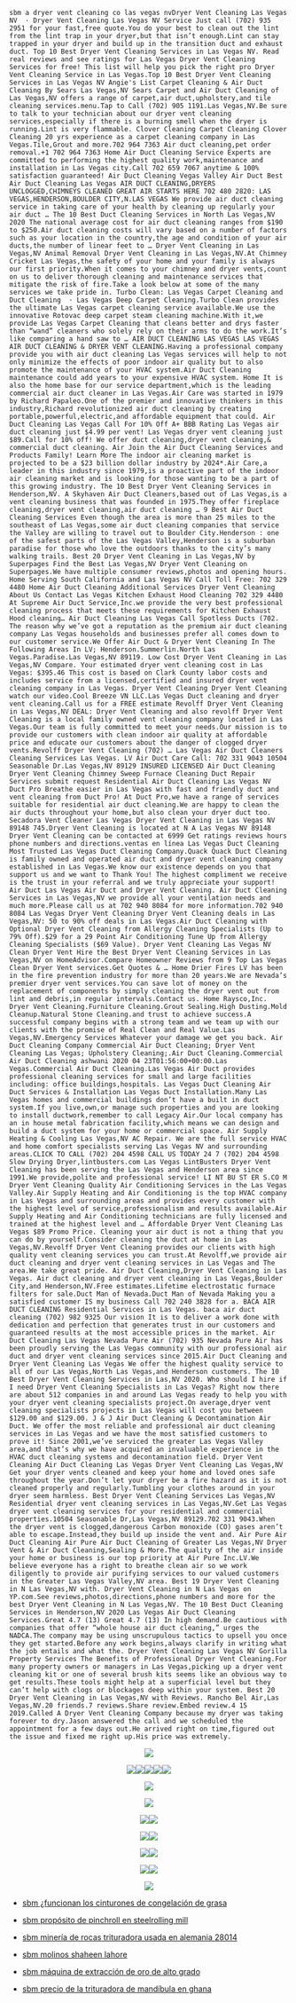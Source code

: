 
```
sbm a dryer vent cleaning co las vegas nvDryer Vent Cleaning Las Vegas NV  · Dryer Vent Cleaning Las Vegas NV Service Just call (702) 935 2951 for your fast,free quote.You do your best to clean out the lint from the lint trap in your dryer,but that isn’t enough.Lint can stay trapped in your dryer and build up in the transition duct and exhaust duct. Top 10 Best Dryer Vent Cleaning Services in Las Vegas NV. Read real reviews and see ratings for Las Vegas Dryer Vent Cleaning Services for free! This list will help you pick the right pro Dryer Vent Cleaning Service in Las Vegas.Top 10 Best Dryer Vent Cleaning Services in Las Vegas NV Angie's List Carpet Cleaning & Air Duct Cleaning By Sears Las Vegas,NV Sears Carpet and Air Duct Cleaning of Las Vegas,NV offers a range of carpet,air duct,upholstery,and tile cleaning services.menu.Tap to Call (702) 905 1191.Las Vegas,NV.Be sure to talk to your technician about our dryer vent cleaning services,especially if there is a burning smell when the dryer is running.Lint is very flammable. Clover Cleaning Carpet Cleaning Clover Cleaning 20 yrs experience as a carpet cleaning company in Las Vegas.Tile,Grout and more.702 964 7363 Air duct cleaning,pet order removal.+1 702 964 7363 Home Air Duct Cleaning Service Experts are committed to performing the highest quality work,maintenance and installation in Las Vegas city.Call 702 659 7067 anytime & 100% satisfaction guaranteed! Air Duct Cleaning Vegas Valley Air Duct Best Air Duct Cleaning Las Vegas AIR DUCT CLEANING,DRYERS UNCLOGGED,CHIMNEYS CLEANED GREAT AIR STARTS HERE 702 480 2820: LAS VEGAS,HENDERSON,BOULDER CITY,N.LAS VEGAS We provide air duct cleaning service in taking care of your health by cleaning up regularly your air duct … The 10 Best Duct Cleaning Services in North Las Vegas,NV 2020 The national average cost for air duct cleaning ranges from $190 to $250.Air duct cleaning costs will vary based on a number of factors such as your location in the country,the age and condition of your air ducts,the number of linear feet to … Dryer Vent Cleaning in Las Vegas,NV Animal Removal Dryer Vent Cleaning in Las Vegas,NV.At Chimney Cricket Las Vegas,the safety of your home and your family is always our first priority.When it comes to your chimney and dryer vents,count on us to deliver thorough cleaning and maintenance services that mitigate the risk of fire.Take a look below at some of the many services we take pride in. Turbo Clean: Las Vegas Carpet Cleaning and Duct Cleaning  · Las Vegas Deep Carpet Cleaning.Turbo Clean provides the ultimate Las Vegas carpet cleaning service available.We use the innovative Rotovac deep carpet steam cleaning machine.With it,we provide Las Vegas Carpet Cleaning that cleans better and drys faster than “wand” cleaners who solely rely on their arms to do the work.It’s like comparing a hand saw to … AIR DUCT CLEANING LAS VEGAS LAS VEGAS AIR DUCT CLEANING & DRYER VENT CLEANING.Having a professional company provide you with air duct cleaning Las Vegas services will help to not only minimize the effects of poor indoor air quality but to also promote the maintenance of your HVAC system.Air Duct Cleaning maintenance could add years to your expensive HVAC system. Home It is also the home base for our service department,which is the leading commercial air duct cleaner in Las Vegas.Air Care was started in 1979 by Richard Papaleo.One of the premier and innovative thinkers in this industry,Richard revolutionized air duct cleaning by creating portable,powerful,electric,and affordable equipment that could. Air Duct Cleaning Las Vegas Call For 10% Off A+ BBB Rating Las Vegas air duct cleaning just $4.99 per vent! Las Vegas dryer vent cleaning just $89.Call for 10% off! We offer duct cleaning,dryer vent cleaning,& commercial duct cleaning. Air Join the Air Duct Cleaning Services and Products Family! Learn More The indoor air cleaning market is projected to be a $23 billion dollar industry by 2024*.Air Care,a leader in this industry since 1979,is a proactive part of the indoor air cleaning market and is looking for those wanting to be a part of this growing industry. The 10 Best Dryer Vent Cleaning Services in Henderson,NV. A Skyhaven Air Duct Cleaners,based out of Las Vegas,is a vent cleaning business that was founded in 1975.They offer fireplace cleaning,dryer vent cleaning,air duct cleaning … 9 Best Air Duct Cleaning Services Even though the area is more than 25 miles to the southeast of Las Vegas,some air duct cleaning companies that service the Valley are willing to travel out to Boulder City.Henderson : one of the safest parts of the Las Vegas Valley,Henderson is a suburban paradise for those who love the outdoors thanks to the city’s many walking trails. Best 20 Dryer Vent Cleaning in Las Vegas,NV by Superpages Find the Best Las Vegas,NV Dryer Vent Cleaning on Superpages.We have multiple consumer reviews,photos and opening hours. Home Serving South California and Las Vegas NV Call Toll Free: 702 329 4480 Home Air Duct Cleaning Additional Services Dryer Vent Cleaning About Us Contact Las Vegas Kitchen Exhaust Hood Cleaning 702 329 4480 At Supreme Air Duct Service,Inc.we provide the very best professional cleaning process that meets these requirements for Kitchen Exhaust Hood cleaning… Air Duct Cleaning Las Vegas Call Spotless Ducts (702. The reason why we’ve got a reputation as the premium air duct cleaning company Las Vegas households and businesses prefer all comes down to our customer service.We Offer Air Duct & Dryer Vent Cleaning In The Following Areas In LV; Henderson.Summerlin.North Las Vegas.Paradise.Las Vegas,NV 89119. Low Cost Dryer Vent Cleaning in Las Vegas,NV Compare. Your estimated dryer vent cleaning cost in Las Vegas: $395.46 This cost is based on Clark County labor costs and includes service from a licensed,certified and insured dryer vent cleaning company in Las Vegas. Dryer Vent Cleaning Dryer Vent Cleaning watch our video.Cool Breeze VN LLC.Las Vegas Duct cleaning and dryer vent cleaning.Call us for a FREE estimate Revolff Dryer Vent Cleaning in Las Vegas,NV DEAL: Dryer Vent Cleaning and also revolff Dryer Vent Cleaning is a local family owned vent cleaning company located in Las Vegas.Our team is fully committed to meet your needs.Our mission is to provide our customers with clean indoor air quality at affordable price and educate our customers about the danger of clogged dryer vents.Revolff Dryer Vent Cleaning (702) … Las Vegas Air Duct Cleaners Cleaning Services Las Vegas. LV Air Duct Care Call: 702 331 9043 10504 Seasonable Dr.Las Vegas,NV 89129 INSURED LICENSED Air Duct Cleaning Dryer Vent Cleaning Chimney Sweep Furnace Cleaning Duct Repair Services submit request Residential Air Duct Cleaning Las Vegas NV Duct Pro Breathe easier in Las Vegas with fast and friendly duct and vent cleaning from Duct Pro! At Duct Pro,we have a range of services suitable for residential air duct cleaning.We are happy to clean the air ducts throughout your home,but also clean your dryer duct too. Secadora Vent Cleaner Las Vegas Dryer Vent Cleaning in Las Vegas NV 89148 745.Dryer Vent Cleaning is located at N A Las Vegas NV 89148 Dryer Vent Cleaning can be contacted at 6999 Get ratings reviews hours phone numbers and directions.ventas en línea Las Vegas Duct Cleaning Most Trusted Las Vegas Duct Cleaning Company.Quack Quack Duct Cleaning is family owned and operated air duct and dryer vent cleaning company established in Las Vegas.We know our existence depends on you that support us and we want to Thank You! The highest compliment we receive is the trust in your referral and we truly appreciate your support! Air Duct Las Vegas Air Duct and Dryer Vent Cleaning. Air Duct Cleaning Services in Las Vegas,NV we provide all your ventilation needs and much more.Please call us at 702 940 8084 for more information.702 940 8084 Las Vegas Dryer Vent Cleaning Dryer Vent Cleaning deals in Las Vegas,NV: 50 to 90% off deals in Las Vegas.Air Duct Cleaning with Optional Dryer Vent Cleaning from Allergy Cleaning Specialists (Up to 79% Off).$29 for a 29 Point Air Conditioning Tune Up from Allergy Cleaning Specialists ($69 Value). Dryer Vent Cleaning Las Vegas NV Clean Dryer Vent Hire the Best Dryer Vent Cleaning Services in Las Vegas,NV on HomeAdvisor.Compare Homeowner Reviews from 9 Top Las Vegas Clean Dryer Vent services.Get Quotes & … Home Drier Fires LV has been in the fire prevention industry for more than 20 years.We are Nevada’s premier dryer vent services.You can save lot of money on the replacement of components by simply cleaning the dryer vent out from lint and debris,in regular intervals.Contact us. Home Raysco,Inc. Dryer Vent Cleaning.Furniture Cleaning.Grout Sealing.High Dusting.Mold Cleanup.Natural Stone Cleaning.and trust to achieve success.A successful company begins with a strong team and we team up with our clients with the promise of Real Clean and Real Value.Las Vegas,NV.Emergency Services Whatever your damage we get you back. Air Duct Cleaning Company Commercial Air Duct Cleaning; Dryer Vent Cleaning Las Vegas; Upholstery Cleaning;.Air Duct Cleaning.Commercial Air Duct Cleaning ashwani 2020 04 23T01:56:00+00:00.Las Vegas.Commercial Air Duct Cleaning.Las Vegas Air Duct provides professional cleaning services for small and large facilities including: office buildings,hospitals. Las Vegas Duct Cleaning Air Duct Services & Installation Las Vegas Duct Installation.Many Las Vegas homes and commercial buildings don’t have a built in duct system.If you live,own,or manage such properties and you are looking to install ductwork,remember to call Legacy Air.Our local company has an in house metal fabrication facility,which means we can design and build a duct system for your home or commercial space. Air Supply Heating & Cooling Las Vegas,NV AC Repair. We are the full service HVAC and home comfort specialists serving Las Vegas NV and surrounding areas.CLICK TO CALL (702) 204 4598 CALL US TODAY 24 7 (702) 204 4598 Slow Drying Dryer,lintbusters.com Las Vegas LintBusters Dryer Vent Cleaning has been serving the Las Vegas and Henderson area since 1991.We provide,polite and professional service! LI NT BU ST ER S.CO M Dryer Vent Cleaning Quality Air Conditioning Services in the Las Vegas Valley.Air Supply Heating and Air Conditioning is the top HVAC company in Las Vegas and surrounding areas and provides every customer with the highest level of service,professionalism and results available.Air Supply Heating and Air Conditioning technicians are fully licensed and trained at the highest level and … Affordable Dryer Vent Cleaning Las Vegas $89 Promo Price. Cleaning your air duct is not a thing that you can do by yourself.Consider cleaning the duct at home in Las Vegas,NV.Revolff Dryer Vent Cleaning provides our clients with high quality vent cleaning services you can trust.At Revolff,we provide air duct cleaning and dryer vent cleaning services in Las Vegas and The area.We take great pride. Air Duct Cleaning,Dryer Vent Cleaning in Las Vegas. Air duct cleaning and dryer vent cleaning in Las Vegas,Boulder City,and Henderson,NV.Free estimates.Lifetime electrostatic furnace filters for sale.Duct Man of Nevada.Duct Man of Nevada Making you a satisfied customer IS my business Call 702 240 3828 for a. BACA AIR DUCT CLEANING Residential Services in Las Vegas. baca air duct cleaning (702) 982 9325 Our vision It is to deliver a work done with dedication and perfection that generates trust in our customers and guaranteed results at the most accessible prices in the market. Air Duct Cleaning Las Vegas Nevada Pure Air (702) 935 Nevada Pure Air has been proudly serving the Las Vegas community with our professional air duct and dryer vent cleaning services since 2015.Air Duct Cleaning and Dryer Vent Cleaning Las Vegas We offer the highest quality service to all of our Las Vegas,North Las Vegas,and Henderson customers. The 10 Best Dryer Vent Cleaning Services in Las,NV 2020. Who should I hire if I need Dryer Vent Cleaning Specialists in Las Vegas? Right now there are about 512 companies in and around Las Vegas ready to help you with your dryer vent cleaning specialists project.On average,dryer vent cleaning specialists projects in Las Vegas will cost you between $129.00 and $129.00. J & J Air Duct Cleaning & Decontamination Air Duct. We offer the most reliable and professional air duct cleaning services in Las Vegas and we have the most satisfied customers to prove it! Since 2001,we’ve serviced the greater Las Vegas Valley area,and that’s why we have acquired an invaluable experience in the HVAC duct cleaning systems and decontamination field. Dryer Vent Cleaning Air Duct Cleaning Las Vegas Dryer Vent Cleaning Las Vegas,NV Get your dryer vents cleaned and keep your home and loved ones safe throughout the year.Don’t let your dryer be a fire hazard as it is not cleaned properly and regularly.Tumbling your clothes around in your dryer seem harmless. Best Dryer Vent Cleaning Services Las Vegas,NV Residential dryer vent cleaning services in Las Vegas,NV.Get Las Vegas dryer vent cleaning services for your residential and commercial properties.10504 Seasonable Dr,Las Vegas,NV 89129.702 331 9043.When the dryer vent is clogged,dangerous Carbon monoxide (CO) gases aren’t able to escape.Instead,they build up inside the vent and. Air Pure Air Duct Cleaning Air Pure Air Duct Cleaning of Greater Las Vegas,NV Dryer Vent & Air Duct Cleaning,Sealing & More.The quality of the air inside your home or business is our top priority at Air Pure Inc.LV.We believe everyone has a right to breathe clean air so we work diligently to provide air purifying services to our valued customers in the Greater Las Vegas Valley,NV area. Best 19 Dryer Vent Cleaning in N Las Vegas,NV with. Dryer Vent Cleaning in N Las Vegas on YP.com.See reviews,photos,directions,phone numbers and more for the best Dryer Vent Cleaning in N Las Vegas,NV. The 10 Best Duct Cleaning Services in Henderson,NV 2020 Las Vegas Air Duct Cleaning Services.Great 4.7 (13) Great 4.7 (13) In high demand.Be cautious with companies that offer “whole house air duct cleaning,” urges the NADCA.The company may be using unscrupulous tactics to upsell you once they get started.Before any work begins,always clarify in writing what the job entails and what the. Dryer Vent Cleaning Las Vegas NV Gorilla Property Services The Benefits of Professional Dryer Vent Cleaning.For many property owners or managers in Las Vegas,picking up a dryer vent cleaning kit or one of several brush kits seems like an obvious way to get results.These tools might help at a superficial level but they can’t help with clogs or blockages deep within your system. Best 20 Dryer Vent Cleaning in Las Vegas,NV with Reviews. Rancho Bel Air,Las Vegas,NV.20 friends.7 reviews.Share review.Embed review.4 15 2019.Called A Dryer Vent Cleaning Company because my dryer was taking forever to dry.Jason answered the call and we scheduled the appointment for a few days out.He arrived right on time,figured out the issue and fixed me right up.His price was extremely. 
```

<div align="center">

<a href="https://es-crusher.shibang-china.com/github&k=sbm+a+dryer+vent+cleaning+co+las+vegas+nv"><img src="https://static.shibang-china.com/es/crusher/logo.jpg"></a>

<a href="https://es-crusher.shibang-china.com/github&k=sbm+a+dryer+vent+cleaning+co+las+vegas+nv"><img src="https://static.shibang-china.com/es/crusher/index.jpg"></a><a href="https://es-crusher.shibang-china.com/material.htmlgithub&k=sbm+a+dryer+vent+cleaning+co+las+vegas+nv"><img src="https://static.shibang-china.com/es/crusher/material.jpg"></a><a href="https://es-crusher.shibang-china.com/application.htmlgithub&k=sbm+a+dryer+vent+cleaning+co+las+vegas+nv"><img src="https://static.shibang-china.com/es/crusher/application.jpg"></a><a href="https://es-crusher.shibang-china.com/aboutus.htmlgithub&k=sbm+a+dryer+vent+cleaning+co+las+vegas+nv"><img src="https://static.shibang-china.com/es/crusher/aboutus.jpg"></a><a href="https://es-crusher.shibang-china.com/contact.htmlgithub&k=sbm+a+dryer+vent+cleaning+co+las+vegas+nv"><img src="https://static.shibang-china.com/es/crusher/contact.jpg"></a>

<a href="https://es-crusher.shibang-china.com/github&k=sbm+a+dryer+vent+cleaning+co+las+vegas+nv"><img src="https://static.shibang-china.com/es/crusher/banner.jpg"></a>

<a href="https://swt.shibang-china.com/github&k=sbm+a+dryer+vent+cleaning+co+las+vegas+nv"><img src="https://static.shibang-china.com/es/crusher/text.jpg"></a>

<a href="https://swt.shibang-china.com/github&k=sbm+a+dryer+vent+cleaning+co+las+vegas+nv"><img src="https://static.shibang-china.com/es/crusher/chat.jpg"></a><a href="https://es-crusher.shibang-china.com/contact.htmlgithub&k=sbm+a+dryer+vent+cleaning+co+las+vegas+nv"><img src="https://static.shibang-china.com/es/crusher/message.jpg"></a>

<a href="https://es-crusher.shibang-china.com/products/pe.htmlgithub&k=sbm+a+dryer+vent+cleaning+co+las+vegas+nv"><img src="https://static.shibang-china.com/es/crusher/pe.jpg"></a><a href="https://es-crusher.shibang-china.com/products/pf.htmlgithub&k=sbm+a+dryer+vent+cleaning+co+las+vegas+nv"><img src="https://static.shibang-china.com/es/crusher/pf.jpg"></a>

<a href="https://es-crusher.shibang-china.com/products/hpt.htmlgithub&k=sbm+a+dryer+vent+cleaning+co+las+vegas+nv"><img src="https://static.shibang-china.com/es/crusher/hpt.jpg"></a><a href="https://es-crusher.shibang-china.com/products/vsi.htmlgithub&k=sbm+a+dryer+vent+cleaning+co+las+vegas+nv"><img src="https://static.shibang-china.com/es/crusher/vsi.jpg"></a>

<a href="https://es-crusher.shibang-china.com/products/klv.htmlgithub&k=sbm+a+dryer+vent+cleaning+co+las+vegas+nv"><img src="https://static.shibang-china.com/es/crusher/klv.jpg"></a><a href="https://es-crusher.shibang-china.com/products/portable.htmlgithub&k=sbm+a+dryer+vent+cleaning+co+las+vegas+nv"><img src="https://static.shibang-china.com/es/crusher/portable.jpg"></a>

<a href="https://swt.shibang-china.com/github&k=sbm+a+dryer+vent+cleaning+co+las+vegas+nv"><img src="https://static.shibang-china.com/es/crusher/case.jpg"></a>

</div>


* [sbm ¿funcionan los cinturones de congelación de grasa ](sbm%20%C2%BFfuncionan%20los%20cinturones%20de%20congelaci%C3%B3n%20de%20grasa%20.md)

* [sbm propósito de pinchroll en steelrolling mill](sbm%20prop%C3%B3sito%20de%20pinchroll%20en%20steelrolling%20mill.md)

* [sbm minería de rocas trituradora usada en alemania 28014](sbm%20miner%C3%ADa%20de%20rocas%20trituradora%20usada%20en%20alemania%2028014.md)

* [sbm molinos shaheen lahore](sbm%20molinos%20shaheen%20lahore.md)

* [sbm máquina de extracción de oro de alto grado](sbm%20m%C3%A1quina%20de%20extracci%C3%B3n%20de%20oro%20de%20alto%20grado.md)

* [sbm precio de la trituradora de mandíbula en ghana](sbm%20precio%20de%20la%20trituradora%20de%20mand%C3%ADbula%20en%20ghana.md)